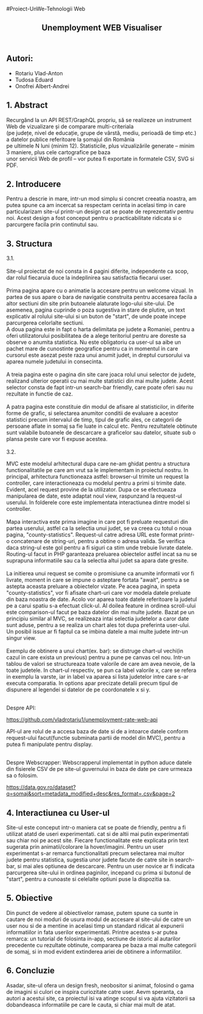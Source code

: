 #Proiect-UnWe-Tehnologii Web
<!DOCTYPE html>
<html lang="en">
<head>
    <meta charset="UTF-8">
    <meta http-equiv="X-UA-Compatible" content="IE=edge">
    <meta name="viewport" content="width=device-width, initial-scale=1.0">
</head>
<body>
    <article>
    <header>
        <h1>Unemployment WEB Visualiser</h1>
    </header>
    <div typeof = "sa:AuthorsList">
        <h2>Autori:</h2>
        <ul>
            <li typeof = "sa:ContributorRole" property = "schema:author">
                <span typeof = "schema:Person" property = "schema:author">
                    <meta property = "schema:givenName" content = "Vlad">
                    <meta property = "schema:familyName" content = "Rotariu">
                    <span property = "schema:name">Rotariu Vlad-Anton</span>
                </span>
            </li>
            <li typeof = "sa:ContributorRole" property = "schema:author">
                <span typeof = "schema:Person" property = "schema:author">
                    <meta property = "schema:givenName" content = "Eduard">
                    <meta property = "schema:familyName" content = "Tudosa">
                    <span property = "schema:name">Tudosa Eduard</span>
                </span>
            </li>
            <li typeof = "sa:ContributorRole" property = "schema:author">
                <span typeof = "schema:Person" property = "schema:author">
                    <meta property = "schema:givenName" content = "Albert">
                    <meta property = "schema:familyName" content = "Onofrei">
                    <span property = "schema:name">Onofrei Albert-Andrei</span>
                </span>
            </li>
        </ul>
    </div>
    <section id="abstract" role="doc-abstract">
        <h2>
            <span>1.</span> Abstract
        </h2>
        <p>
            Recurgând la un API REST/GraphQL propriu, să se realizeze un instrument Web de vizualizare și de comparare multi-criteriala <br>
            (pe județe, nivel de educație, grupe de vârstă, mediu, perioadă de timp etc.) a datelor publice referitoare la șomajul din România<br> pe ultimele N luni (minim 12).
            Statisticile, plus vizualizările generate – minim 3 maniere, plus cele cartografice pe baza<br> unor servicii Web de profil – vor putea fi exportate in formatele CSV, SVG si PDF.
        </p>
    </section>
    <section id="introducere" role="doc-introduction">
        <h2>
            <span>2.</span> Introducere
        </h2>
        <p>
            Pentru a descrie in mare, intr-un mod simplu si concret creeatia noastra, am putea spune ca am incercat sa respectam cerinta
            in acelasi timp in care particularizam site-ul printr-un design cat se poate de reprezentativ pentru noi. Acest design a fost
            conceput pentru o practicabilitate ridicata si o parcurgere facila prin continutul sau. 
        </p>
    </section>
    <section id="structura" role="doc-structure">
        <h2>
            <span>3.</span> Structura
        </h2>
        <p>
            <span>3.1.</span><br><br>
            Site-ul proiectat de noi consta in 4 pagini diferite, independente ca scop, dar rolul fiecaruia duce la indeplinirea
            sau satisfactia fiecarui user. <br><br>
            Prima pagina apare cu o animatie la accesare pentru un welcome vizual. In partea de sus apare o bara de navigatie
            construita pentru accesarea facila a altor sectiuni din site prin butoanele alaturate logo-ului site-ului. De asemenea,
            pagina cuprinde o poza sugestiva in stare de plutire, un text explicativ al rolului site-ului si un buton de "start",
            de unde poate incepe parcurgerea celorlalte sectiuni.
            <br>
            A doua pagina este in fapt o harta delimitata pe judete a Romaniei, pentru a oferi utilizatorului posibilitatea de
            a alege teritoriul pentru are doreste sa observe o anumita statistica. Nu este obligatoriu ca user-ul sa aibe un pachet
            mare de cunostinte geografice pentru ca in momentul in care cursorul este asezat peste raza unui anumit judet, in dreptul
            cursorului va aparea numele judetului in consecinta.<br>
            <br>
            A treia pagina este o pagina din site care joaca rolul unui selector de judete, realizand ulterior operatii cu
            mai multe statistici din mai multe judete. Acest selector consta de fapt intr-un search-bar friendly, care poate
            oferi sau nu rezultate in functie de caz.<br>
            <br>
            A patra pagina este constituie din modul de afisare al statisticilor, in diferite forme de grafic, si selectarea anumitor
            conditii de evaluare a acestor statistici precum intervalul de timp, tipul de grafic ales, ce categorii de persoane aflate
            in somaj sa fie luate in calcul etc. Pentru rezultatele obtinute sunt valabile butoanele de descarcare a graficelor sau datelor,
            situate sub o plansa peste care vor fi expuse acestea.<br><br>
            <span>3.2.</span> 
            <br>
            <p> 
            MVC este modelul arhitectural dupa care ne-am ghidat pentru a structura functionalitatile pe care am vrut sa le implementam in
            proiectul nostru. In principal, arhitectura functioneaza astfel: browser-ul trimite un request la controller, care interactioneaza
            cu modelul pentru a primi si trimite date. Evident, acel request provine de la utilizator. Dupa ce se efectueaza manipularea de date,
            este adaptat noul view, raspunzand la request-ul userului. In folderele core este implementata interactiunea dintre model si controller.
            <br><br>Mapa interactiva este prima imagine in care pot fi preluate requesturi din partea userului, astfel ca la selectia unui judet, se va creea 
            cu totul o noua pagina, "county-statistics". Request-ul catre adresa URL este format printr-o concatenare de string-uri, pentru a obtine o adresa valida.
            Se verifica daca string-ul este gol pentru a fi siguri ca stim unde trebuie livrate datele.
            Routing-ul facut in PHP garanteaza preluarea obiectelor astfel incat sa nu se suprapuna informatiile sau ca la selectia altui judet sa apara date gresite.
            <br><br>La initierea unui request se comite o promisiune ca anumite informatii vor fi livrate, moment in care se impune o asteptare fortata "await", pentru a se astepta 
            aceasta preluare a obiectelor vizate. 
            Pe acea pagina, in speta "county-statistics", vor fi afisate chart-uri care vor modela datele preluate din baza noastra de date. Acolo vor aparea toate datele
            referitoare la judetul pe a carui spatiu s-a efectuat click-ul. 
            Al doilea feature in ordinea scroll-ului este comparison-ul facut pe baza datelor din mai multe judete. Bazat pe un principiu similar al MVC, se realizeaza
            intai selectia judetelor a caror date sunt aduse, pentru a se realiza un chart ales tot dupa preferinta user-ului. Un posibil issue ar fi faptul ca 
            se imbina datele a mai multe judete intr-un singur view.
            <br><br>Exemplu de obtinere a unui chart(ex. bar): se distruge chart-ul vechi(in cazul in care exista un previous) pentru a pune pe canvas cel nou. Intr-un tablou de valori
            se structureaza toate valorile de care am avea nevoie, de la toate judetele. In chart-ul respectiv, se pun ca label valorile x, care se refera in exemplu la varste,
            iar in label va aparea si lista judetelor intre care s-ar executa comparatia. In options apar precizate detalii precum tipul de dispunere al legendei si
            datelor de pe coordonatele x si y.<br><br>
            </p>
            <p>
            Despre API:</p> <a href="url">https://github.com/vladrotariu1/unemployment-rate-web-api</a><br> 
            <p>
            API-ul are rolul de a accesa baza de date si de a intoarce datele conform request-ului facut(functie subminata partii de model din MVC), pentru a putea fi 
            manipulate pentru display.<br><br>
            </p>
            <p>
            Despre Webscrapper: Webscrapperul implementat in python aduce datele din fisierele CSV de pe site-ul guvernului in baza de date pe care urmeaza sa o folosim. </p><a href="url">https://data.gov.ro/dataset?q=somaj&sort=metadata_modified+desc&res_format=.csv&page=2</a> 
        </p>
    </section>
    <section id="interactiune" role="doc-interface">
        <h2>
            <span>4.</span> Interactiunea cu User-ul
        </h2>
        <p>
            Site-ul este conceput intr-o maniera cat se poate de friendly, pentru a fi utilizat atatd de useri experimentati.
            cat si de altii mai putin experimentati sau chiar noi pe acest site. Fiecare functionalitate este explicata prin text
            sugerata prin animatii/colorare la hover/imagini. Pentru un user experimentat s-ar remarca functionalitati precum selectarea
            mai multor judete pentru statistica, sugestia unor judete facute de catre site in search-bar, si mai ales optiunea de descarcare.
            Pentru un user novice ar fi indicata parcurgerea site-ului in ordinea paginilor, incepand cu prima si butonul de "start", pentru
            a cunoaste si celelalte optiuni puse la dispozitia sa.  
        </p>
    </section>
    <section id="obiective" role="doc-objectives">
        <h2>
            <span>5.</span> Obiective
        </h2>
        <p>
            Din punct de vedere al obiectivelor ramase, putem spune ca sunte in cautare de noi moduri de usura modul de accesare al
            site-ului de catre un user nou si de a mentine in acelasi timp un standard ridicat al expunerii informatiilor in fata userilor
            experimentati. Printre acestea s-ar putea remarca: un tutorial de folosinta in-app, sectiune de istoric al autarilor precedente cu 
            rezultate obtinute, compararea pe baza a mai multe categorii de somaj, si in mod evident extinderea ariei de obtinere a informatiilor.<br> 
        </p>
    </section>
    <section id="concluzie" role="doc-conclusion">
        <h2>
            <span>6.</span> Concluzie
        </h2>
        <p>
            Asadar, site-ul ofera un design fresh, neobositor si animat, folosind o gama de imagini si culori ce inspira curiozitate
            catre user. Aevm speranta, ca autori a acestui site, ca proiectul isi va atinge scopul si va ajuta vizitatorii sa dobandeasca
            informatiile pe care le cauta, si chiar mai mult de atat. 
            <br>
            <br>
            <br>
        </p>
    </section>
    </article>
</body>
</html>
